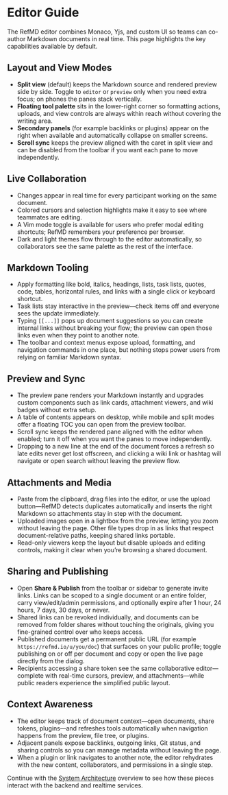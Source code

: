 # Editor Guide

The RefMD editor combines Monaco, Yjs, and custom UI so teams can co-author Markdown documents in real time. This page highlights the key capabilities available by default.

## Layout and View Modes

- **Split view** (default) keeps the Markdown source and rendered preview side by side. Toggle to `editor` or `preview` only when you need extra focus; on phones the panes stack vertically.
- **Floating tool palette** sits in the lower-right corner so formatting actions, uploads, and view controls are always within reach without covering the writing area.
- **Secondary panels** (for example backlinks or plugins) appear on the right when available and automatically collapse on smaller screens.
- **Scroll sync** keeps the preview aligned with the caret in split view and can be disabled from the toolbar if you want each pane to move independently.

## Live Collaboration

- Changes appear in real time for every participant working on the same document.
- Colored cursors and selection highlights make it easy to see where teammates are editing.
- A Vim mode toggle is available for users who prefer modal editing shortcuts; RefMD remembers your preference per browser.
- Dark and light themes flow through to the editor automatically, so collaborators see the same palette as the rest of the interface.

## Markdown Tooling

- Apply formatting like bold, italics, headings, lists, task lists, quotes, code, tables, horizontal rules, and links with a single click or keyboard shortcut.
- Task lists stay interactive in the preview—check items off and everyone sees the update immediately.
- Typing `[[...]]` pops up document suggestions so you can create internal links without breaking your flow; the preview can open those links even when they point to another note.
- The toolbar and context menus expose upload, formatting, and navigation commands in one place, but nothing stops power users from relying on familiar Markdown syntax.

## Preview and Sync

- The preview pane renders your Markdown instantly and upgrades custom components such as link cards, attachment viewers, and wiki badges without extra setup.
- A table of contents appears on desktop, while mobile and split modes offer a floating TOC you can open from the preview toolbar.
- Scroll sync keeps the rendered pane aligned with the editor when enabled; turn it off when you want the panes to move independently.
- Dropping to a new line at the end of the document forces a refresh so late edits never get lost offscreen, and clicking a wiki link or hashtag will navigate or open search without leaving the preview flow.

## Attachments and Media

- Paste from the clipboard, drag files into the editor, or use the upload button—RefMD detects duplicates automatically and inserts the right Markdown so attachments stay in step with the document.
- Uploaded images open in a lightbox from the preview, letting you zoom without leaving the page. Other file types drop in as links that respect document-relative paths, keeping shared links portable.
- Read-only viewers keep the layout but disable uploads and editing controls, making it clear when you’re browsing a shared document.

## Sharing and Publishing

- Open **Share & Publish** from the toolbar or sidebar to generate invite links. Links can be scoped to a single document or an entire folder, carry view/edit/admin permissions, and optionally expire after 1 hour, 24 hours, 7 days, 30 days, or never.
- Shared links can be revoked individually, and documents can be removed from folder shares without touching the originals, giving you fine-grained control over who keeps access.
- Published documents get a permanent public URL (for example `https://refmd.io/u/you/doc`) that surfaces on your public profile; toggle publishing on or off per document and copy or open the live page directly from the dialog.
- Recipients accessing a share token see the same collaborative editor—complete with real-time cursors, preview, and attachments—while public readers experience the simplified public layout.

## Context Awareness

- The editor keeps track of document context—open documents, share tokens, plugins—and refreshes tools automatically when navigation happens from the preview, file tree, or plugins.
- Adjacent panels expose backlinks, outgoing links, Git status, and sharing controls so you can manage metadata without leaving the page.
- When a plugin or link navigates to another note, the editor rehydrates with the new content, collaborators, and permissions in a single step.

Continue with the [System Architecture](architecture.md) overview to see how these pieces interact with the backend and realtime services.
